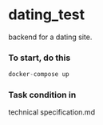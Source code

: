 # dating_test
backend for a dating site.

### To start, do this
```python
docker-compose up
```

### Task condition in
  technical specification.md